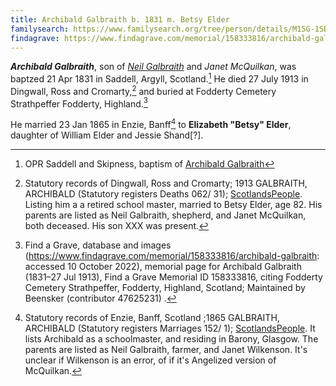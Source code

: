 ```yaml
---
title: Archibald Galbraith b. 1831 m. Betsy Elder
familysearch: https://www.familysearch.org/tree/person/details/M15G-1SD
findagrave: https://www.findagrave.com/memorial/158333816/archibald-galbraith
---
```

***Archibald Galbraith***, son of *[Neil Galbraith](galbraith-neil-1797-mcquilkan.md)* and *Janet McQuilkan*, was baptzed 21 Apr 1831 in Saddell, Argyll, Scotland.[^birth]  He died 27 July 1913 in Dingwall, Ross and Cromarty,[^death] and buried at Fodderty Cemetery Strathpeffer
Fodderty, Highland.[^burial]

He married 23 Jan 1865 in Enzie, Banff[^marriage] to **Elizabeth "Betsy" Elder**, daughter of William Elder and Jessie Shand[?].

[^birth]: OPR Saddell and Skipness, baptism of [Archibald Galbraith](/sources/opr-saddell-skipness-births.md#1831-04-21-archibald-galbraith)

[^marriage]: Statutory records of Enzie, Banff, Scotland ;1865 GALBRAITH, ARCHIBALD (Statutory registers Marriages 152/ 1); [ScotlandsPeople](https://www.scotlandspeople.gov.uk/view-image/nrs_stat_marriages/9958148). It lists Archibald as a schoolmaster, and residing in Barony, Glasgow.  The parents are listed as Neil Galbraith, farmer, and Janet Wilkenson.  It's unclear if Wilkenson is an error, of if it's Angelized version of McQuilkan.

[^death]: Statutory records of Dingwall, Ross and Cromarty; 1913 GALBRAITH, ARCHIBALD (Statutory registers Deaths 062/ 31); [ScotlandsPeople](https://www.scotlandspeople.gov.uk/view-image/nrs_stat_deaths/6618849). Listing him a a retired school master, married to Betsy Elder, age 82.  His parents are listed as Neil Galbraith, shepherd, and Janet McQuilkan, both deceased.  His son XXX was present.

[^burial]: Find a Grave, database and images (https://www.findagrave.com/memorial/158333816/archibald-galbraith: accessed 10 October 2022), memorial page for Archibald Galbraith (1831–27 Jul 1913), Find a Grave Memorial ID 158333816, citing Fodderty Cemetery Strathpeffer, Fodderty, Highland, Scotland; Maintained by Beensker (contributor 47625231) .
